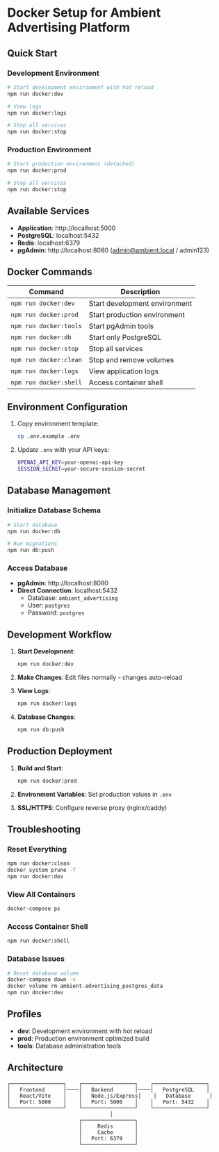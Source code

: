 # Docker Setup for Ambient Advertising Platform

## Quick Start

### Development Environment
```bash
# Start development environment with hot reload
npm run docker:dev

# View logs
npm run docker:logs

# Stop all services
npm run docker:stop
```

### Production Environment
```bash
# Start production environment (detached)
npm run docker:prod

# Stop all services
npm run docker:stop
```

## Available Services

- **Application**: http://localhost:5000
- **PostgreSQL**: localhost:5432
- **Redis**: localhost:6379  
- **pgAdmin**: http://localhost:8080 (admin@ambient.local / admin123)

## Docker Commands

| Command | Description |
|---------|-------------|
| `npm run docker:dev` | Start development environment |
| `npm run docker:prod` | Start production environment |
| `npm run docker:tools` | Start pgAdmin tools |
| `npm run docker:db` | Start only PostgreSQL |
| `npm run docker:stop` | Stop all services |
| `npm run docker:clean` | Stop and remove volumes |
| `npm run docker:logs` | View application logs |
| `npm run docker:shell` | Access container shell |

## Environment Configuration

1. Copy environment template:
   ```bash
   cp .env.example .env
   ```

2. Update `.env` with your API keys:
   ```bash
   OPENAI_API_KEY=your-openai-api-key
   SESSION_SECRET=your-secure-session-secret
   ```

## Database Management

### Initialize Database Schema
```bash
# Start database
npm run docker:db

# Run migrations
npm run db:push
```

### Access Database
- **pgAdmin**: http://localhost:8080
- **Direct Connection**: localhost:5432
  - Database: `ambient_advertising`
  - User: `postgres`
  - Password: `postgres`

## Development Workflow

1. **Start Development**:
   ```bash
   npm run docker:dev
   ```

2. **Make Changes**: Edit files normally - changes auto-reload

3. **View Logs**:
   ```bash
   npm run docker:logs
   ```

4. **Database Changes**:
   ```bash
   npm run db:push
   ```

## Production Deployment

1. **Build and Start**:
   ```bash
   npm run docker:prod
   ```

2. **Environment Variables**: Set production values in `.env`

3. **SSL/HTTPS**: Configure reverse proxy (nginx/caddy)

## Troubleshooting

### Reset Everything
```bash
npm run docker:clean
docker system prune -f
npm run docker:dev
```

### View All Containers
```bash
docker-compose ps
```

### Access Container Shell
```bash
npm run docker:shell
```

### Database Issues
```bash
# Reset database volume
docker-compose down -v
docker volume rm ambient-advertising_postgres_data
npm run docker:dev
```

## Profiles

- **dev**: Development environment with hot reload
- **prod**: Production environment optimized build
- **tools**: Database administration tools

## Architecture

```
┌─────────────────┐    ┌─────────────────┐    ┌─────────────────┐
│   Frontend      │────│   Backend       │────│   PostgreSQL    │
│   React/Vite    │    │   Node.js/Express│    │   Database      │
│   Port: 5000    │    │   Port: 5000    │    │   Port: 5432    │
└─────────────────┘    └─────────────────┘    └─────────────────┘
                                 │
                       ┌─────────────────┐
                       │     Redis       │
                       │     Cache       │
                       │   Port: 6379    │
                       └─────────────────┘
```